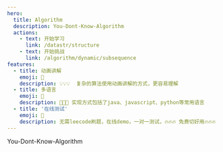 ```yaml
---
hero:
  title: Algorithm
  description: You-Dont-Know-Algorithm
  actions:
    - text: 开始学习
      link: /datastr/structure
    - text: 开始挑战
      link: /algorithm/dynamic/subsequence
features:
  - title: 动画讲解
    emoji: 💎
    description: 💡💡💡  复杂的算法使用动画讲解的方式，更容易理解
  - title: 多语言
    emoji: 🌈
    description: 🎨🎨🎨 实现方式包括了java、javascript、python等常用语言
  - title: '在线测试'
    emoji: 🚀
    description: 无需leecode刷题，在线demo，一对一测试，🔥🔥🔥 免费切好用🔥🔥🔥
---
```


You-Dont-Know-Algorithm
